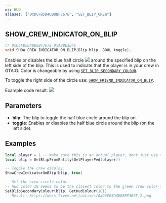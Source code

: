 ```yaml
---
ns: HUD
aliases: ["0xDCFB5D4DB8BF367E", "SET_BLIP_CREW"]
---
```

## SHOW_CREW_INDICATOR_ON_BLIP

```c
// 0xDCFB5D4DB8BF367E 0xABBE1E45
void SHOW_CREW_INDICATOR_ON_BLIP(Blip blip, BOOL toggle);
```

Enables or disables the blue half circle ![](https://docs.fivem.net/natives/0xDCFB5D4DB8BF367E_1.png) around the specified blip on the left side of the blip. This is used to indicate that the player is in your crew in GTA:O. Color is changeable by using [`SET_BLIP_SECONDARY_COLOUR`](#_0x14892474891E09EB).

To toggle the right side of the circle use: [`SHOW_FRIEND_INDICATOR_ON_BLIP`](#_0x23C3EB807312F01A).

Example code result:
![](https://docs.fivem.net/natives/0xDCFB5D4DB8BF367E_2.png)

## Parameters
* **blip**: The blip to toggle the half blue circle around the blip on.
* **toggle**: Enables or disables the half blue circle around the blip (on the left side).

## Examples
```lua
local player = 1 -- make sure this is an actual player, dont just use this example code!
local blip = GetBlipFromEntity(GetPlayerPed(player))

-- Toggle the crew display.
ShowCrewIndicatorOnBlip(blip, true)

-- Set the crew circle color.
-- hud color 18 seems to be the closest color to the green crew color from GTA:O.
SetBlipSecondaryColour(blip, GetHudColour(18))
-- Result: https://docs.fivem.net/natives/0xDCFB5D4DB8BF367E_2.png
```
